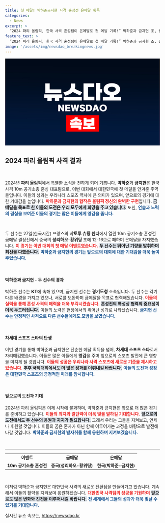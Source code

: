 ```yaml
---
title: 첫 메달! 박하준금지현 사격 혼성전 은메달 획득
categories:
  - News
excerpt: >
  “2024 파리 올림픽, 한국 사격 혼성팀이 은메달로 첫 메달 기록!” 박하준과 금지현 조, 중국 팀과의 접전 끝에 의미 있는 성과를 이뤄냈다. 주목할 만한 순간 펼쳐진 사격 대회 속으로!
feature_text: >
  “2024 파리 올림픽, 한국 사격 혼성팀이 은메달로 첫 메달 기록!” 박하준과 금지현 조, 중국 팀과의 접전 끝에 의미 있는 성과를 이뤄냈다. 주목할 만한 순간 펼쳐진 사격 대회 속으로!
image: '/assets/img/newsdao_breakingnews.jpg'
---
```


<p><img src="/assets/img/newsdao_breakingnews.jpg" alt="implanttips 속보" /></p>

<h2 data-ke-size="size26">2024 파리 올림픽 사격 결과</h2>

<p data-ke-size="size16">&nbsp;</p>

<p>2024년 <strong>파리 올림픽</strong>에서 특별한 소식을 전하게 되어 기쁩니다. <strong>박하준</strong>과 <strong>금지현</strong>은 한국 사격 10m 공기소총 혼성 대표팀으로, 이번 대회에서 대한민국에 첫 메달을 안겨준 주역들입니다. 이들의 성과는 우리나라 스포츠 역사에 큰 의미가 있으며, 앞으로의 경기에 대한 기대감을 높입니다. <b><span style="color: #ee2323;">박하준과 금지현의 합작은 올림픽 정신의 완벽한 구현</span></b>입니다. <b><span style="background-color: #21538527;">금메달을 목표로 한 이들의 도전은 우리 모두에게 희망을 주고 있습니다.</span></b> 또한, <b><span style="color: #1a5490;">연습과 노력의 결실을 보여준 이들의 경기는 많은 이들에게 영감을 줍니다.</span></b> </p>

<p data-ke-size="size16">&nbsp;</p>

<p>두 선수는 27일(한국시간) 프랑스의 <strong>샤토루 슈팅 센터</strong>에서 열린 10m 공기소총 혼성전 금메달 결정전에서 중국의 <strong>성리하오</strong>-<strong>황위팅</strong> 조에 12-16으로 패하며 은메달을 차지했습니다. <b><span style="color: #ee2323;">이 경기는 이번 대회의 첫 메달 이벤트였습니다.</span></b> <b><span style="background-color: #21538527;">두 선수는 뛰어난 기량을 발휘하며 최선을 다했습니다.</span></b> <b><span style="color: #1a5490;">박하준과 금지현의 경기는 앞으로의 대회에 대한 기대감을 더욱 높여주었습니다.</span></b> </p>

<p data-ke-size="size16">&nbsp;</p>

<h4>박하준과 금지현 - 두 선수의 경과</h4>

<p>박하준 선수는 <strong>KT</strong>에 속해 있으며, 금지현 선수는 <strong>경기도청</strong> 소속입니다. 두 선수는 각기 다른 배경을 가지고 있으나, 서로를 보완하며 금메달을 목표로 협력해왔습니다. <b><span style="color: #ee2323;">이들의 실력을 통해 혼성 사격의 매력을 더욱 부각시켰습니다.</span></b> <b><span style="background-color: #21538527;">혼성전의 특성상 협력의 중요성이 더욱 두드러집니다.</span></b> 이들의 노력은 현장에서의 뛰어난 성과로 나타났습니다. <b><span style="color: #1a5490;">금지현 선수는 안정적인 사격으로 다른 선수들에게도 모범을 보였습니다.</span></b></p>

<p data-ke-size="size16">&nbsp;</p>

<h4>차세대 스포츠 스타의 탄생</h4>

<p>이번 경기를 통해 박하준과 금지현은 단순한 메달 획득을 넘어, <strong>차세대 스포츠 스타</strong>로서 자리매김했습니다. 이들은 많은 이들에게 <strong>영감</strong>을 주며 앞으로의 스포츠 발전에 큰 영향을 미치게 될 것입니다. <b><span style="color: #ee2323;">이들의 성공은 우리나라 사격 스포츠에 새로운 기준을 제시하고 있습니다.</span></b> <b><span style="background-color: #21538527;">추후 국제대회에서도 더 많은 성과를 이뤄내길 바랍니다.</span></b> <b><span style="color: #1a5490;">이들의 도전과 성장은 대한민국 스포츠의 긍정적인 미래를 암시합니다.</span></b></p>

<p data-ke-size="size16">&nbsp;</p>

<h4>앞으로의 도전과 기대</h4>

<p>2024년 파리 올림픽은 이제 시작에 불과하며, 박하준과 금지현은 앞으로 더 많은 경기를 준비하고 있습니다. <b><span style="color: #ee2323;">이들의 의지와 결단력이 더욱 빛을 발하길 기대합니다.</span></b> <b><span style="background-color: #21538527;">앞으로의 도전에서도 두 선수의 응원과 지지가 필요합니다.</span></b> 그래서 우리는 그들을 지켜보고, 언제나 후원할 것입니다. 이들의 꿈은 혼자가 아닌 함께 이루어가는 과정을 바탕으로 발전해 나갈 것입니다. <b><span style="color: #1a5490;">박하준과 금지현의 발자취를 함께 응원하며 지켜보겠습니다.</span></b></p>

<p data-ke-size="size16">&nbsp;</p>

<hr>

<table style="width: 100%;">
    <tr>
        <td style="text-align: center; height: 17px;"><b>이벤트</b></td>
        <td style="text-align: center; height: 17px;"><b>금메달</b></td>
        <td style="text-align: center; height: 17px;"><b>은메달</b></td>
    </tr>
    <tr>
        <td style="text-align: center; height: 17px;"><b>10m 공기소총 혼성전</b></td>
        <td style="text-align: center; height: 17px;"><b>중국(성리하오-황위팅)</b></td>
        <td style="text-align: center; height: 17px;"><b>한국(박하준-금지현)</b></td>
    </tr>
</table>

<p data-ke-size="size16">&nbsp;</p>

<p>이처럼 박하준과 금지현은 대한민국 사격의 새로운 전환점을 만들어가고 있습니다. 계속해서 이들의 활약을 지켜보며 응원하겠습니다. <b><span style="color: #ee2323;">대한민국 사격팀의 성공을 기원하며</span></b> <b><span style="background-color: #21538527;">앞으로도 많은 변화와 진전을 이루어내길 바랍니다.</span></b> <b><span style="color: #1a5490;">전 세계에서 그들의 성과가 더욱 빛날 수 있기를 기대합니다.</span></b></p>
실시간 뉴스 속보는, <a href="https://newsdao.kr" rel="dofollow">https://newsdao.kr</a>


